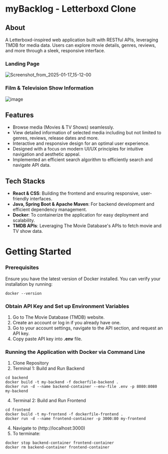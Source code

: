 # myBacklog - Letterboxd Clone 
## About
A Letterboxd-inspired web application built with RESTful APIs, leveraging TMDB for media data. Users can explore movie details, genres, reviews, and more through a sleek, responsive interface.

### Landing Page
![Screenshot_from_2025-01-17_15-12-00](https://github.com/user-attachments/assets/ac91b1e1-24c3-45d1-a5c7-f08ccc8f3ad3)

### Film & Television Show Information 
![image](https://github.com/user-attachments/assets/fc7a3b55-65c3-4e5c-a706-9763cd69ca55)

## Features
- Browse media (Movies & TV Shows) seamlessly.
- View detailed information of selected media including but not limited to genres, reviews, release dates and more.
- Interactive and responsive design for an optimal user experience.
- Designed with a focus on modern UI/UX principles for intuitive navigation and aesthetic appeal.
- Implemented an efficient search algorithm to efficiently search and navigate API data.

## Tech Stacks
- **React & CSS**: Building the frontend and ensuring responsive, user-friendly interfaces.
- **Java, Spring Boot & Apache Maven**: For backend development and efficient dependency management.
- **Docker**: To containerize the application for easy deployment and scalability.
- **TMDB APIs**: Leveraging The Movie Database's APIs to fetch movie and TV show data.

# Getting Started
### Prerequisites
Ensure you have the latest version of Docker installed. You can verify your installation by running: 
```
docker --version
```

### Obtain API Key and Set up Environment Variables
1. Go to The Movie Database (TMDB) website.
2. Create an account or log in if you already have one.
3. Go to your account settings, navigate to the API section, and request an API key.
4. Copy paste API key into **.env** file.

### Running the Application with Docker via Command Line
1. Clone Repository
2. Terminal 1: Build and Run Backend
```
cd backend
docker build -t my-backend -f dockerfile-backend .
docker run -d --name backend-container --env-file .env -p 8080:8080 my-backend
```
4. Terminal 2: Build and Run Frontend
```
cd frontend
docker build -t my-frontend -f dockerfile-frontend .
docker run -d --name frontend-container -p 3000:80 my-frontend
```
4. Navigate to (http://localhost:3000)
5. To terminate:
```
docker stop backend-container frontend-container
docker rm backend-container frontend-container
```

